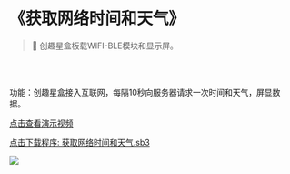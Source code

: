 # 《获取网络时间和天气》

> 🧰 创趣星盒板载WIFI-BLE模块和显示屏。

<br><br>


功能：创趣星盒接入互联网，每隔10秒向服务器请求一次时间和天气，屏显数据。

<a href="https://www.cfunworld.com" target="_blank">点击查看演示视频</a>

<a href="/tutorial/starbox_yj/sb3/12/获取网络时间和天气.sb3">点击下载程序: 获取网络时间和天气.sb3</a>

<img src="/images/12/获取网络时间和天气.png">
